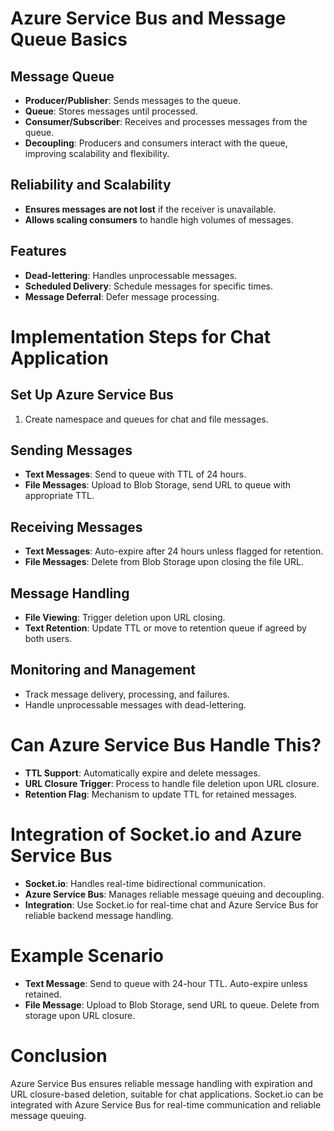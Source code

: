 # Azure Service Bus and Message Queue Basics

## Message Queue

- **Producer/Publisher**: Sends messages to the queue.
- **Queue**: Stores messages until processed.
- **Consumer/Subscriber**: Receives and processes messages from the queue.
- **Decoupling**: Producers and consumers interact with the queue, improving scalability and flexibility.

## Reliability and Scalability

- **Ensures messages are not lost** if the receiver is unavailable.
- **Allows scaling consumers** to handle high volumes of messages.

## Features

- **Dead-lettering**: Handles unprocessable messages.
- **Scheduled Delivery**: Schedule messages for specific times.
- **Message Deferral**: Defer message processing.

# Implementation Steps for Chat Application

## Set Up Azure Service Bus

1. Create namespace and queues for chat and file messages.

## Sending Messages

- **Text Messages**: Send to queue with TTL of 24 hours.
- **File Messages**: Upload to Blob Storage, send URL to queue with appropriate TTL.

## Receiving Messages

- **Text Messages**: Auto-expire after 24 hours unless flagged for retention.
- **File Messages**: Delete from Blob Storage upon closing the file URL.

## Message Handling

- **File Viewing**: Trigger deletion upon URL closing.
- **Text Retention**: Update TTL or move to retention queue if agreed by both users.

## Monitoring and Management

- Track message delivery, processing, and failures.
- Handle unprocessable messages with dead-lettering.

# Can Azure Service Bus Handle This?

- **TTL Support**: Automatically expire and delete messages.
- **URL Closure Trigger**: Process to handle file deletion upon URL closure.
- **Retention Flag**: Mechanism to update TTL for retained messages.

# Integration of Socket.io and Azure Service Bus

- **Socket.io**: Handles real-time bidirectional communication.
- **Azure Service Bus**: Manages reliable message queuing and decoupling.
- **Integration**: Use Socket.io for real-time chat and Azure Service Bus for reliable backend message handling.

# Example Scenario

- **Text Message**: Send to queue with 24-hour TTL. Auto-expire unless retained.
- **File Message**: Upload to Blob Storage, send URL to queue. Delete from storage upon URL closure.

# Conclusion

Azure Service Bus ensures reliable message handling with expiration and URL closure-based deletion, suitable for chat applications. Socket.io can be integrated with Azure Service Bus for real-time communication and reliable message queuing.
